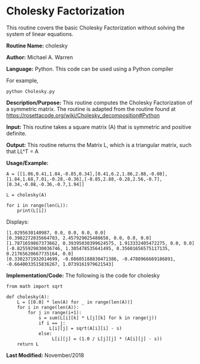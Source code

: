 # Cholesky Factorization 
This routine covers the basic Cholesky Factorization without solving the system of linear equations.

**Routine Name:**           cholesky

**Author:** Michael A. Warren

**Language:** Python. This code can be used using a Python compiler

For example,

    python Cholesky.py

**Description/Purpose:** This routine computes the Cholesky Factorization of a symmetric matrix. The routine is adapted from the routine found at https://rosettacode.org/wiki/Cholesky_decomposition#Python

**Input:** This routine takes a square matrix (A) that is symmetric and positive definite.

**Output:** This routine returns the Matrix L, which is a triangular matrix, such that LL^T = A

**Usage/Example:**

	A = [[1.06,0.41,1.84,-0.85,0.34],[0.41,6.2,1.86,2.88,-0.08],[1.84,1.68,7.01,-0.28,-0.36],[-0.85,2.88,-0.28,2.56,-0.7],[0.34,-0.08,-0.36,-0.7,1.94]]
	
	L = cholesky(A)

	for i in range(len(L)):
	    print(L[i])

Displays:

	[1.0295630140987, 0.0, 0.0, 0.0, 0.0]
	[0.3982272035664783, 2.457929025488658, 0.0, 0.0, 0.0]
	[1.7871659867373662, 0.39395030399624575, 1.913332405472275, 0.0, 0.0]
	[-0.8255929830036746, 1.305478535641495, 0.35601656575117135, 0.21765620667735164, 0.0]
	[0.3302371932014699, -0.08605188830471386, -0.4788966669186891, -0.6640033515836267, 1.0739161979621543]

**Implementation/Code:** The following is the code for cholesky

	from math import sqrt

	def cholesky(A):
	    L = [[0.0] * len(A) for _ in range(len(A))]
	    for i in range(len(A)):
	        for j in range(i+1):
	            s = sum(L[i][k] * L[j][k] for k in range(j))
	            if i == j:
	                L[i][j] = sqrt(A[i][i] - s)
	            else:
	                 L[i][j] = (1.0 / L[j][j] * (A[i][j] - s))
	    return L

**Last Modified:** November/2018
